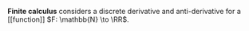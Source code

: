 **Finite calculus** considers a discrete derivative and anti-derivative for a [[function]] $F: \mathbb{N} \to \RR$.